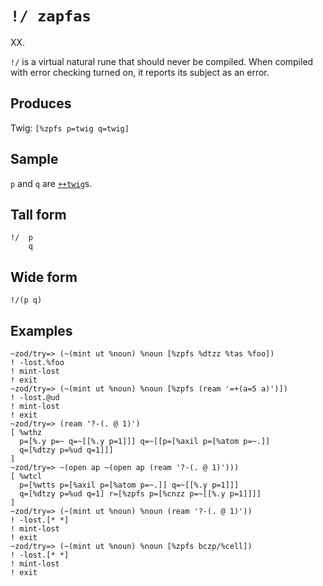 `!/ zapfas`
====

XX.

`!/` is a virtual natural rune that should never be compiled. When
compiled with error checking turned on, it reports its subject as an
error.

Produces
--------

Twig: `[%zpfs p=twig q=twig]`

Sample
------

`p` and `q` are [`++twig`]()s.

Tall form
---------

    !/  p
        q

Wide form
---------

    !/(p q)

Examples
--------

    ~zod/try=> (~(mint ut %noun) %noun [%zpfs %dtzz %tas %foo])
    ! -lost.%foo
    ! mint-lost
    ! exit
    ~zod/try=> (~(mint ut %noun) %noun [%zpfs (ream '=+(a=5 a)')])
    ! -lost.@ud
    ! mint-lost
    ! exit
    ~zod/try=> (ream '?-(. @ 1)')
    [ %wthz
      p=[%.y p=~ q=~[[%.y p=1]]] q=~[[p=[%axil p=[%atom p=~.]] 
      q=[%dtzy p=%ud q=1]]]
    ]
    ~zod/try=> ~(open ap ~(open ap (ream '?-(. @ 1)')))
    [ %wtcl
      p=[%wtts p=[%axil p=[%atom p=~.]] q=~[[%.y p=1]]] 
      q=[%dtzy p=%ud q=1] r=[%zpfs p=[%cnzz p=~[[%.y p=1]]]]
    ]
    ~zod/try=> (~(mint ut %noun) %noun (ream '?-(. @ 1)'))
    ! -lost.[* *]
    ! mint-lost
    ! exit
    ~zod/try=> (~(mint ut %noun) %noun [%zpfs bczp/%cell])
    ! -lost.[* *]
    ! mint-lost
    ! exit

